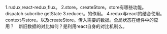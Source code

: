 ###
1.rudux,react-redux,flux。
2.store。createStore。store有哪些功能。　dispatch subcribe getState
3.reducer。的作用。
4.redux与react的结合使用。context与store。以及createStore。传入需要的数据。全局状态在组件中的应用？　新旧数据的对比如何？是利用react自身的对比机制么。
